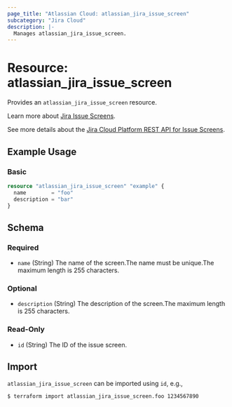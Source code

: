 ```yaml
---
page_title: "Atlassian Cloud: atlassian_jira_issue_screen"
subcategory: "Jira Cloud"
description: |-
  Manages atlassian_jira_issue_screen.
---
```


# Resource: atlassian_jira_issue_screen

Provides an `atlassian_jira_issue_screen` resource.

Learn more about [Jira Issue Screens](https://support.atlassian.com/jira-cloud-administration/docs/manage-issue-screens/).

See more details about the [Jira Cloud Platform REST API for Issue Screens](https://developer.atlassian.com/cloud/jira/platform/rest/v3/api-group-screens/#api-group-screens).

## Example Usage

### Basic

```terraform
resource "atlassian_jira_issue_screen" "example" {
  name        = "foo"
  description = "bar"
}
```

<!-- schema generated by tfplugindocs -->
## Schema

### Required

- `name` (String) The name of the screen.The name must be unique.The maximum length is 255 characters.

### Optional

- `description` (String) The description of the screen.The maximum length is 255 characters.

### Read-Only

- `id` (String) The ID of the issue screen.

## Import

`atlassian_jira_issue_screen` can be imported using `id`, e.g.,

```sh
$ terraform import atlassian_jira_issue_screen.foo 1234567890
```